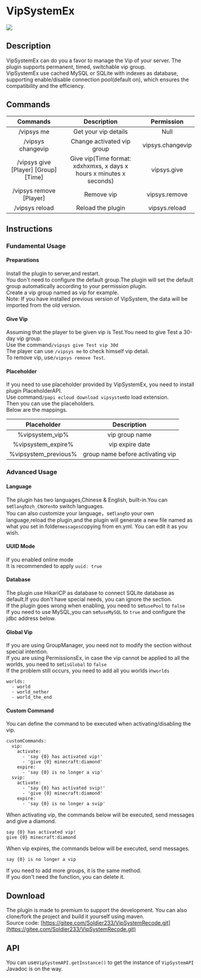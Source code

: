 # VipSystemEx

[![](https://www.jitpack.io/v/com.gitee.Soldier233/VipSystemRecode.svg)](https://www.jitpack.io/#com.gitee.Soldier233/VipSystemRecode)

## Description
VipSystemEx can do you a favor to manage the Vip of your server. The plugin supports permanent, timed, switchable vip group.  
VipSystemEx use cached MySQL or SQLite with indexes as database, supporting enable/disable connection pool(default on), which ensures the compatibility and the efficiency.

## Commands

| Commands | Description | Permission |
| :-: | :-: | :-:|
|/vipsys me | Get your vip details | Null |
|/vipsys changevip | Change activated vip group | vipsys.changevip |
|/vipsys give [Player] [Group] [Time] | Give vip(Time format: xdxhxmxs, x days x hours x minutes x seconds) | vipsys.give |
|/vipsys remove [Player] | Remove vip | vipsys.remove |
|/vipsys reload | Reload the plugin | vipsys.reload |

## Instructions
### Fundamental Usage
#### Preparations
Install the plugin to server,and restart.    
You don't need to configure the default group.The plugin will set the default group automatically according to your permission plugin.      
Create a vip group named as vip for example.  
Note: If you have installed previous version of VipSystem, the data will be imported from the old version.  
#### Give Vip
Assuming that the player to be given vip is Test.You need to give Test a 30-day vip group.    
Use the command```/vipsys give Test vip 30d```  
The player can use ```/vipsys me``` to check himself vip detail.    
To remove vip, use```/vipsys remove Test```.  
#### Placeholder
If you need to use placeholder provided by VipSystemEx, you need to install plugin PlaceholderAPI.    
Use command```/papi ecloud download vipsystem```to load extension.  
Then you can use the placeholders.  
Below are the mappings.  

| Placeholder | Description |
| :-: | :-: | 
| %vipsystem_vip% | vip group name |
| %vipsystem_expire% | vip expire date |
| %vipsystem_previous% | group name before activating vip |

### Advanced Usage
#### Language
The plugin has two languages,Chinese & English, built-in.You can set```lang```to```zh_CN```or```en```to switch languages.    
You can also customize your language，set```lang```to your own language,reload the plugin,and the plugin will generate a new file named as what you set in folder```messages```copying from en.yml. You can edit it as you wish.  
#### UUID Mode
If you enabled online mode  
It is recommended to apply ```uuid: true```  
#### Database
The plugin use HikariCP as database to connect SQLite database as default.If you don't have special needs, you can ignore the section.    
If the plugin goes wrong when enabling, you need to set```usePool``` to ```false```  
If you need to use MySQL,you can set```useMySQL``` to ```true``` and configure the jdbc address below.
#### Global Vip
If you are using GroupManager, you need not to modify the section without special intention.   
If you are using PermissionsEx, in case the vip cannot be applied to all the worlds, you need to set```isGlobal``` to ```false```  
If the problem still occurs, you need to add all you worlds in```worlds```  
```
worlds:
  - world
  - world_nether
  - world_the_end
```
#### Custom Command
You can define the command to be executed when activating/disabling the vip.
```
customCommands:
  vip:
    activate:
      - 'say {0} has activated vip!'
      - 'give {0} minecraft:diamond'
    expire:
      - 'say {0} is no longer a vip'
  svip:
    activate:
      - 'say {0} has activated svip!'
      - 'give {0} minecraft:diamond'
    expire:
      - 'say {0} is no longer a svip'
```
When activating vip, the commands below will be executed, send messages and give a diamond.
```
say {0} has activated vip!
give {0} minecraft:diamond
```
When vip expires, the commands below will be executed, send messages.
```
say {0} is no longer a vip
```
If you need to add more groups, it is the same method.  
If you don't need the function, you can delete it.
## Download
The plugin is made to premium to support the development.
You can also clone/fork the project and build it yourself using maven.  
Source code: [https://gitee.com/Soldier233/VipSystemRecode.git](https://gitee.com/Soldier233/VipSystemRecode.git)
## API
You can use```VipSystemAPI.getInstance()``` to get the instance of ```VipSystemAPI```  
Javadoc is on the way.
